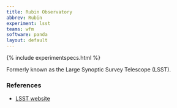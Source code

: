```yaml
---
title: Rubin Observatory
abbrev: Rubin
experiment: lsst
teams: wfm
software: panda
layout: default
---
```



{% include experimentspecs.html %}

Formerly known as the Large Synoptic Survey Telescope (LSST).


### References

- [LSST website](https://www.lsst.org)
